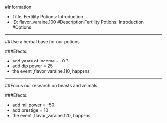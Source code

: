 #Information
 - Title: Fertility Potions: Introduction
 - ID: flavor_varaine.100
#Description
Fertility Potions: Introduction
#Options

___
##Use a herbal base for our potions

###Efects:<ul><li>add years of income = -0.3</li><li>add dip power = 25</li><li>the event ˻flavor_varaine.110˼ happens</li></ul>

___
##Focus our research on beasts and animals

###Efects:<ul><li>add mil power = -50</li><li>add prestige = 10</li><li>the event ˻flavor_varaine.120˼ happens</li></ul>
